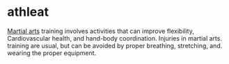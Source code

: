 # athleat
[Martial arts](http://combatappnow.com/) training involves activities that can improve flexibility, Cardiovascular health, and hand-body coordination. Injuries in martial arts. training are usual, but can be avoided by proper breathing, stretching, and. wearing the proper equipment.
